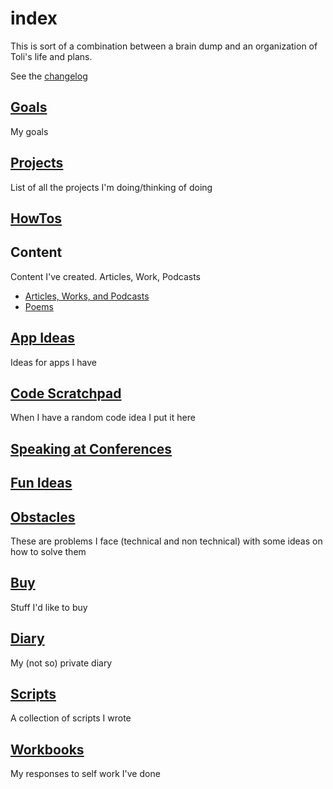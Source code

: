 # index

This is sort of a combination between a brain dump and an organization of Toli's life and plans.

See the [changelog](./CHANGELOG.md)

## [Goals](./goals.md)

My goals

## [Projects](./projects)

List of all the projects I'm doing/thinking of doing

## [HowTos](./howto/)

## Content
Content I've created. Articles, Work, Podcasts
* [Articles, Works, and Podcasts](./content/)
* [Poems](./content/poems.md)

## [App Ideas](./app-ideas)
Ideas for apps I have

## [Code Scratchpad](./code-scratchpad)
When I have a random code idea I put it here

## [Speaking at Conferences](./speaking-at-conferences.md)

## [Fun Ideas](./fun-ideas.md)

## [Obstacles](./obstacles.md)

These are problems I face (technical and non technical) with some ideas on how to solve them

## [Buy](./buy.md)

Stuff I'd like to buy

## [Diary](./diary)
My (not so) private diary

## [Scripts](./scripts)
A collection of scripts I wrote

## [Workbooks](./workbooks)
My responses to self work I've done